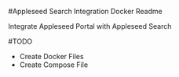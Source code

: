 #Appleseed Search Integration Docker Readme

Integrate Appleseed Portal with Appleseed Search

#TODO 
- Create Docker Files
- Create Compose File
